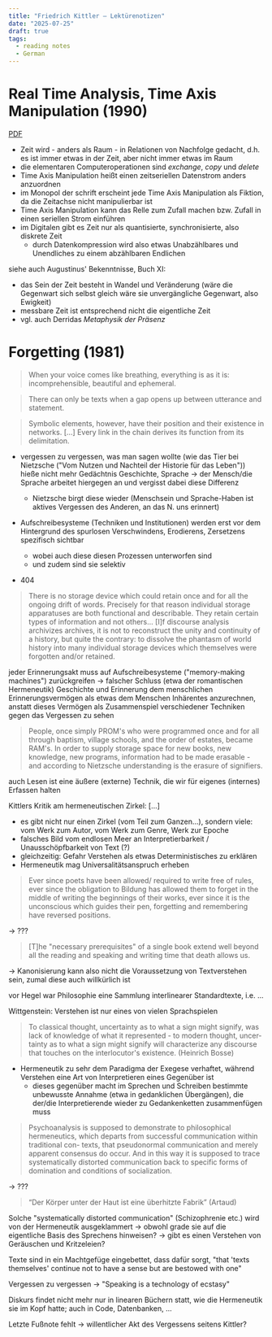 ```yaml
---
title: "Friedrich Kittler – Lektürenotizen"
date: "2025-07-25"
draft: true
tags:
  - reading notes
  - German
---
```


# Real Time Analysis, Time Axis Manipulation (1990)

[PDF](https://monoskop.org/images/e/e0/Kittler_Friedrich_1990_2017_Real_Time_Analysis_Time_Axis_Manipulation.pdf)

- Zeit wird - anders als Raum - in Relationen von Nachfolge gedacht, d.h. es ist immer etwas in der Zeit, aber nicht immer etwas im Raum
- die elementaren Computeroperationen sind _exchange_, _copy_ und _delete_
- Time Axis Manipulation heißt einen zeitseriellen Datenstrom anders anzuordnen
- im Monopol der schrift erscheint jede Time Axis Manipulation als Fiktion, da die Zeitachse nicht manipulierbar ist
- Time Axis Manipulation kann das Relle zum Zufall machen bzw. Zufall in einen seriellen Strom einführen
- im Digitalen gibt es Zeit nur als quantisierte, synchronisierte, also diskrete Zeit
  - durch Datenkompression wird also etwas Unabzählbares und Unendliches zu einem abzählbaren Endlichen

siehe auch Augustinus' Bekenntnisse, Buch XI:

- das Sein der Zeit besteht in Wandel und Veränderung (wäre die Gegenwart sich selbst gleich wäre sie unvergängliche Gegenwart, also Ewigkeit)
- messbare Zeit ist entsprechend nicht die eigentliche Zeit
- vgl. auch Derridas _Metaphysik der Präsenz_

# Forgetting (1981)

> When your voice comes like breathing, everything is as it is: incomprehensible, beautiful and ephemeral.

> There can only be texts when a gap opens up between utterance and statement.

> Symbolic elements, however, have their position and their existence in networks. [...] Every link in the chain derives its function from its delimitation.

- vergessen zu vergessen, was man sagen wollte (wie das Tier bei Nietzsche ("Vom Nutzen und Nachteil der Historie für das Leben")) hieße nicht mehr Gedächtnis Geschichte, Sprache
  -> der Mensch/die Sprache arbeitet hiergegen an und vergisst dabei diese Differenz

  - Nietzsche birgt diese wieder (Menschsein und Sprache-Haben ist aktives Vergessen des Anderen, an das N. uns erinnert)

- Aufschreibesysteme (Techniken und Institutionen) werden erst vor dem Hintergrund des spurlosen Verschwindens, Erodierens, Zersetzens spezifisch sichtbar
  - wobei auch diese diesen Prozessen unterworfen sind
  - und zudem sind sie selektiv
- 404

> There is no storage device which could retain once and for all the ongoing drift of words. Precisely for that reason individual storage apparatuses are both functional and describable. They retain certain types of information and not others... [I]f discourse analysis archivizes archives, it is not to reconstruct the unity and continuity of a history, but quite the contrary: to dissolve the phantasm of world history into many individual storage devices which themselves were forgotten and/or retained.

jeder Erinnerungsakt muss auf Aufschreibesysteme ("memory-making machines") zurückgreifen
-> falscher Schluss (etwa der romantischen Hermeneutik) Geschichte und Erinnerung dem menschlichen Erinnerungsvermögen als etwas dem Menschen Inhärentes anzurechnen, anstatt dieses Vermögen als Zusammenspiel verschiedener Techniken gegen das Vergessen zu sehen

> People, once simply PROM's who were programmed once and for all through baptism, village schools, and the order of estates, became RAM's. In order to supply storage space for new books, new knowledge, new programs, information had to be made erasable - and according to Nietzsche understanding is the erasure of signifiers.

auch Lesen ist eine äußere (externe) Technik, die wir für eigenes (internes) Erfassen halten

Kittlers Kritik am hermeneutischen Zirkel: [...]

- es gibt nicht nur einen Zirkel (vom Teil zum Ganzen...), sondern viele: vom Werk zum Autor, vom Werk zum Genre, Werk zur Epoche
- falsches Bild vom endlosen Meer an Interpretierbarkeit / Unausschöpfbarkeit von Text (?)
- gleichzeitig: Gefahr Verstehen als etwas Deterministisches zu erklären
- Hermeneutik mag Universalitätsanspruch erheben

> Ever since poets have been allowed/ required to write free of rules, ever since the obligation to Bildung has allowed them to forget in the middle of writing the beginnings of their works, ever since it is the unconscious which guides their pen, forgetting and remembering have reversed positions.

-> ???

> [T]he "necessary prerequisites" of a single book extend well beyond all the reading and speaking and writing time that death allows us.

-> Kanonisierung kann also nicht die Voraussetzung von Textverstehen sein, zumal diese auch willkürlich ist

vor Hegel war Philosophie eine Sammlung interlinearer Standardtexte, i.e. ...

Wittgenstein: Verstehen ist nur eines von vielen Sprachspielen

> To classical thought, uncertainty as to what a sign might signify, was lack of knowledge of what it represented - to modern thought, uncer- tainty as to what a sign might signify will characterize any discourse that touches on the interlocutor's existence. (Heinrich Bosse)

- Hermeneutik zu sehr dem Paradigma der Exegese verhaftet, während Verstehen eine Art von Interpretieren eines Gegenüber ist
  - dieses gegenüber macht im Sprechen und Schreiben bestimmte unbewusste Annahme (etwa in gedanklichen Übergängen), die der/die Interpretierende wieder zu Gedankenketten zusammenfügen muss

> Psychoanalysis is supposed to demonstrate to philosophical hermeneutics, which departs from successful communication within traditional con- texts, that pseudonormal communication and merely apparent consensus do occur. And in this way it is supposed to trace systematically distorted communication back to specific forms of domination and conditions of socialization.

-> ???

> “Der Körper unter der Haut ist eine überhitzte Fabrik” (Artaud)

Solche "systematically distorted communication" (Schizophrenie etc.) wird von der Hermeneutik ausgeklammert
-> obwohl grade sie auf die eigentliche Basis des Sprechens hinweisen?
-> gibt es einen Verstehen von Geräuschen und Kritzeleien?

Texte sind in ein Machtgefüge eingebettet, dass dafür sorgt, "that 'texts themselves' continue not to have a sense but are bestowed with one"

Vergessen zu vergessen -> "Speaking is a technology of ecstasy"

Diskurs findet nicht mehr nur in linearen Büchern statt, wie die Hermeneutik sie im Kopf hatte; auch in Code, Datenbanken, ...

Letzte Fußnote fehlt -> willentlicher Akt des Vergessens seitens Kittler?

